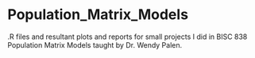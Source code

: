 # Population_Matrix_Models
.R files and resultant plots and reports for small projects I did in BISC 838 Population Matrix Models taught by Dr. Wendy Palen. 
